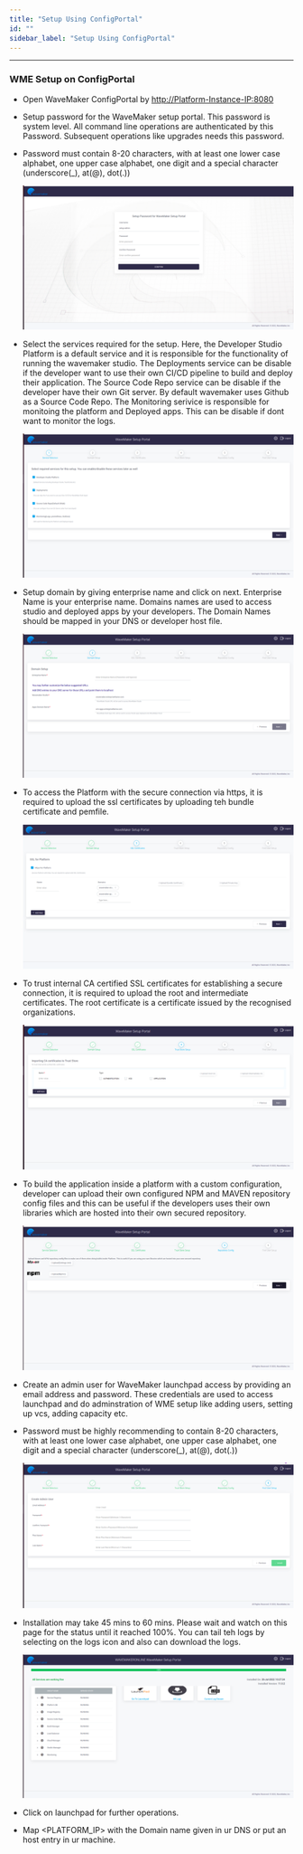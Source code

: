 ```yaml
---
title: "Setup Using ConfigPortal"
id: ""
sidebar_label: "Setup Using ConfigPortal"
---
```

---

### WME Setup on ConfigPortal

- Open WaveMaker ConfigPortal by <http://Platform-Instance-IP:8080>
- Setup password for the WaveMaker setup portal. This password is system level. All command line operations are authenticated by this Password. Subsequent operations like upgrades needs this password.
- Password must contain 8-20 characters, with at least one lower case alphabet, one upper case alphabet, one digit and a special character (underscore(_), at(@), dot(.))

    [![setting up username and password](/learn/assets/wme-setup/wme-portal-setup/setting-username-and-password.png)](/learn/assets/wme-setup/wme-portal-setup/setting-username-and-password.png)

- Select the services required for the setup. Here, the Developer Studio Platform is a default service and it is responsible for the functionality of running the wavemaker studio. The Deployments service can be disable if the developer want to use their own CI/CD pipeline to build and deploy their application. The Source Code Repo service can be disable if the developer have their own Git server. By default wavemaker uses Github as a Source Code Repo. The Monitoring serivice is responsible for monitoing the platform and Deployed apps. This can be disable if dont want to monitor the logs.

    [![select-services](/learn/assets/wme-setup/wme-portal-setup/select-services.png)](/learn/assets/wme-setup/wme-portal-setup/select-services.png)

- Setup domain by giving enterprise name and click on next. Enterprise Name is your enterprise name. Domains names are used to access studio and deployed apps by your developers. The Domain Names should be mapped in your DNS or developer host file.

    [![domain-setup](/learn/assets/wme-setup/wme-portal-setup/domain-setup.png)](/learn/assets/wme-setup/wme-portal-setup/domain-setup.png)

- To access the Platform with the secure connection via https, it is required to upload the ssl certificates by uploading teh bundle certificate and pemfile.

    [![ssl for platform](/learn/assets/wme-setup/wme-portal-setup/ssl-for-platform.png)](/learn/assets/wme-setup/wme-portal-setup/ssl-for-platform.png)
    
- To trust internal CA certified SSL certificates for establishing a secure connection, it is required to upload the root and intermediate certificates. The root certificate is a certificate issued by the recognised organizations.

    [![import-CA-cert](/learn/assets/wme-setup/wme-portal-setup/import-CA-cert.png)](/learn/assets/wme-setup/wme-portal-setup/import-CA-cert.png)

- To build the application inside a platform with a custom configuration, developer can upload their own configured NPM and MAVEN repository config files and this can be useful if the developers uses their own libraries which are hosted into their own secured repository.

    [![repository configuration](/learn/assets/wme-setup/wme-portal-setup/repositoy-configuration.png)](/learn/assets/wme-setup/wme-portal-setup/repositoy-configuration.png)

- Create an admin user for WaveMaker launchpad access by providing an email address and password. These credentials are used to access launchpad and do adminstration of WME setup like adding users, setting up vcs, adding capacity etc.
- Password must be highly recommending to contain 8-20 characters, with at least one lower case alphabet, one upper case alphabet, one digit and a special character (underscore(_), at(@), dot(.))
  
    [![creating admin user](/learn/assets/wme-setup/wme-portal-setup/creating-admin-user.png)](/learn/assets/wme-setup/wme-portal-setup/creating-admin-user.png)

- Installation may take 45 mins to 60 mins. Please wait and watch on this page for the status until it reached 100%. You can tail teh logs by selecting on the logs icon and also can download the logs.
  
    [![installation process](/learn/assets/wme-setup/wme-portal-setup/installation.png)](/learn/assets/wme-setup/wme-portal-setup/installation.png)

- Click on launchpad for further operations.
- Map <PLATFORM_IP> with the Domain name given in ur DNS or put an host entry in ur machine.

